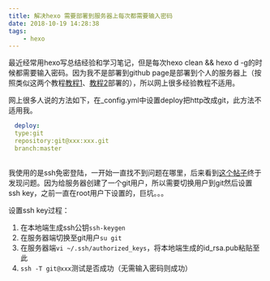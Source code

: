 ```yaml
---
title: 解决hexo 需要部署到服务器上每次都需要输入密码
date: 2018-10-19 14:28:38
tags:
    - hexo
---
```

  
  最近经常用hexo写总结经验和学习笔记，但是每次hexo clean && hexo d -g的时候都需要输入密码。因为我不是部署到github page是部署到个人的服务器上（按照类似这两个教程[教程1][1]、[教程2][2]部署的），所以网上很多经验教程不适用。
  
  网上很多人说的方法如下，在\_config.yml中设置deploy把http改成git，此方法不适用我。
  
```yml
　deploy:
　type:git
　repository:git@xxx:xxx.git
　branch:master
　
```

  我使用的是ssh免密登陆，一开始一直找不到问题在哪里，后来看到[这个帖子][3]终于发现问题。因为给服务器创建了一个git用户，所以需要切换用户到git然后设置ssh key，之前一直在root用户下设置的，巨坑。。。
  
  设置ssh key过程：
   1. 在本地端生成ssh公钥`ssh-keygen`
   2. 在服务器端切换至git用户`su git`
   3. 在服务器端`vi ~/.ssh/authorized_keys`，将本地端生成的id\_rsa.pub粘贴至此
   4. `ssh -T git@xxx`测试是否成功（无需输入密码则成功）
	  
	  
	  
	 

[1]:	https://segmentfault.com/a/1190000009363890
[2]:	https://segmentfault.com/a/1190000010680022
[3]: https://www.jianshu.com/p/59eeb1493a45

